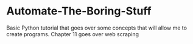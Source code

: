 # Automate-The-Boring-Stuff
Basic Python tutorial that goes over some concepts that will allow me to create programs.
Chapter 11 goes over web scraping
